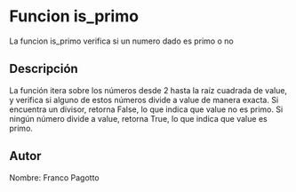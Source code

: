 # Funcion is_primo

La funcion is_primo verifica si un numero dado es primo o no

## Descripción

La función itera sobre los números desde 2 hasta la raíz cuadrada de value, y verifica si alguno de estos números divide a value de manera exacta. 
Si encuentra un divisor, retorna False, lo que indica que value no es primo. Si ningún número divide a value, retorna True, lo que indica que value es primo.

## Autor

Nombre: Franco Pagotto


